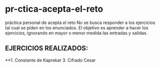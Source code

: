 # pr-ctica-acepta-el-reto
práctica personal de acepta el reto
No se busca responder a los ejercicios tal cual se piden en los enunciados.
El objetivo es aprender a hacer los ejercicios, ignorando en mayor o menor medida las entradas y salidas.


## EJERCICIOS REALIZADOS:
**1. Constante de Kaprekar
3. Cifrado Cesar

